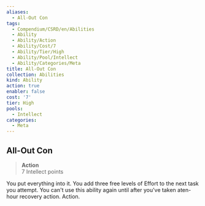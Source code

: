 ```yaml
---
aliases:
  - All-Out Con
tags:
  - Compendium/CSRD/en/Abilities
  - Ability
  - Ability/Action
  - Ability/Cost/7
  - Ability/Tier/High
  - Ability/Pool/Intellect
  - Ability/Categories/Meta
title: All-Out Con
collection: Abilities
kind: Ability
action: true
enabler: false
cost: '7'
tier: High
pools:
  - Intellect
categories:
  - Meta
---
```

## All-Out Con  
>**Action**  
>7 Intellect points
  
You put everything into it. You add three free levels of Effort to the next task you attempt. You can't use this ability again until after you've taken aten-hour recovery action. Action.